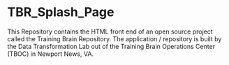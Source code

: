 TBR_Splash_Page
===============
This Repository contains the HTML front end of an open source project called the Training Brain Repository.  The application / repository is built by the Data Transformation Lab out of the Training Brain Operations Center (TBOC) in Newport News, VA.
